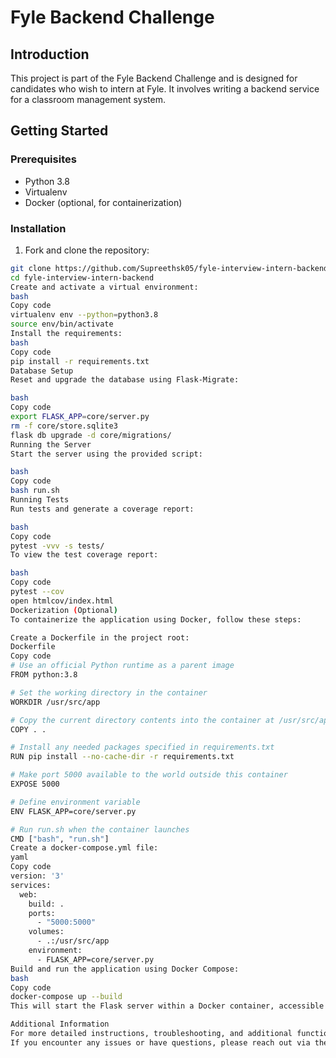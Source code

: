 # Fyle Backend Challenge

## Introduction

This project is part of the Fyle Backend Challenge and is designed for candidates who wish to intern at Fyle. It involves writing a backend service for a classroom management system.

## Getting Started

### Prerequisites

- Python 3.8
- Virtualenv
- Docker (optional, for containerization)

### Installation

1. Fork and clone the repository:

```bash
git clone https://github.com/Supreethsk05/fyle-interview-intern-backend.git
cd fyle-interview-intern-backend
Create and activate a virtual environment:
bash
Copy code
virtualenv env --python=python3.8
source env/bin/activate
Install the requirements:
bash
Copy code
pip install -r requirements.txt
Database Setup
Reset and upgrade the database using Flask-Migrate:

bash
Copy code
export FLASK_APP=core/server.py
rm -f core/store.sqlite3
flask db upgrade -d core/migrations/
Running the Server
Start the server using the provided script:

bash
Copy code
bash run.sh
Running Tests
Run tests and generate a coverage report:

bash
Copy code
pytest -vvv -s tests/
To view the test coverage report:

bash
Copy code
pytest --cov
open htmlcov/index.html
Dockerization (Optional)
To containerize the application using Docker, follow these steps:

Create a Dockerfile in the project root:
Dockerfile
Copy code
# Use an official Python runtime as a parent image
FROM python:3.8

# Set the working directory in the container
WORKDIR /usr/src/app

# Copy the current directory contents into the container at /usr/src/app
COPY . .

# Install any needed packages specified in requirements.txt
RUN pip install --no-cache-dir -r requirements.txt

# Make port 5000 available to the world outside this container
EXPOSE 5000

# Define environment variable
ENV FLASK_APP=core/server.py

# Run run.sh when the container launches
CMD ["bash", "run.sh"]
Create a docker-compose.yml file:
yaml
Copy code
version: '3'
services:
  web:
    build: .
    ports:
      - "5000:5000"
    volumes:
      - .:/usr/src/app
    environment:
      - FLASK_APP=core/server.py
Build and run the application using Docker Compose:
bash
Copy code
docker-compose up --build
This will start the Flask server within a Docker container, accessible at http://localhost:5000.

Additional Information
For more detailed instructions, troubleshooting, and additional functionalities, refer to the documentation provided in Application.md.
If you encounter any issues or have questions, please reach out via the email provided or create an issue in the GitHub repository.